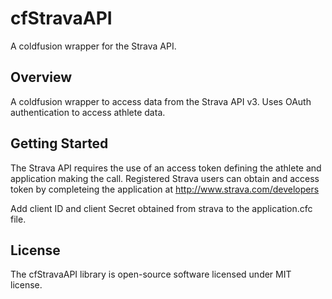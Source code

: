 # cfStravaAPI

A coldfusion wrapper for the Strava API.

## Overview

A coldfusion wrapper to access data from the Strava API v3. Uses OAuth authentication to access athlete data.

## Getting Started

The Strava API requires the use of an access token defining the athlete and application making the call. Registered Strava users can obtain and access token by completeing the application at http://www.strava.com/developers

Add client ID and client Secret obtained from strava to the application.cfc file.

## License

The cfStravaAPI library is open-source software licensed under MIT license. 
